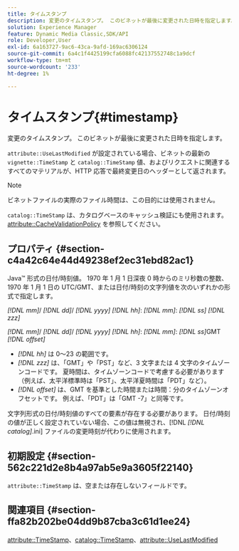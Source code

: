```yaml
---
title: タイムスタンプ
description: 変更のタイムスタンプ。 このビネットが最後に変更された日時を指定します。
solution: Experience Manager
feature: Dynamic Media Classic,SDK/API
role: Developer,User
exl-id: 6a163727-9ac6-43ca-9afd-169ac6306124
source-git-commit: 6a4c1f4425199cfa6088fc42137552748c1a9dcf
workflow-type: tm+mt
source-wordcount: '233'
ht-degree: 1%

---
```


# タイムスタンプ{#timestamp}

変更のタイムスタンプ。 このビネットが最後に変更された日時を指定します。

`attribute::UseLastModified` が設定されている場合、ビネットの最新の `vignette::TimeStamp` と `catalog::TimeStamp` 値、およびリクエストに関連するすべてのマテリアルが、HTTP 応答で最終変更日のヘッダーとして返されます。

>[!NOTE]
>
>ビネットファイルの実際のファイル時間は、この目的には使用されません。

`catalog::TimeStamp` は、カタログベースのキャッシュ検証にも使用されます。 [attribute::CacheValidationPolicy](/help/aem-is-ir-api/ir-api/material-cat/image-rendering-api-ref/c-ir-material-catalog/c-ir-attributes-reference/r-ir-cachevalidationpolicy.md) を参照してください。

## プロパティ {#section-c4a42c64e44d49238ef2ec31ebd82ac1}

Java™ 形式の日付/時刻値。 1970 年 1 月 1 日深夜 0 時からのミリ秒数の整数、1970 年 1 月 1 日の UTC/GMT、または日付/時刻の文字列値を次のいずれかの形式で指定します。

*[!DNL mm]*/ *[!DNL dd]*/ *[!DNL yyyy]* *[!DNL hh]*: *[!DNL mm]*: *[!DNL ss]* *[!DNL zzz]*

*[!DNL mm]*/ *[!DNL dd]*/ *[!DNL yyyy]* *[!DNL hh]*: *[!DNL mm]*: *[!DNL ss]*&#x200B;GMT *[!DNL offset]*

* *[!DNL hh]* は 0～23 の範囲です。
* *[!DNL zzz]* は、「GMT」や「PST」など、3 文字または 4 文字のタイムゾーンコードです。 夏時間は、タイムゾーンコードで考慮する必要があります（例えば、太平洋標準時は「PST」、太平洋夏時間は「PDT」など）。
* *[!DNL offset]* は、GMT を基準とした時間または時間：分のタイムゾーンオフセットです。 例えば、「PDT」は「GMT -7」と同等です。

文字列形式の日付/時刻値のすべての要素が存在する必要があります。 日付/時刻の値が正しく設定されていない場合、この値は無視され、[!DNL *[!DNL catalog]*.ini] ファイルの変更時刻が代わりに使用されます。

## 初期設定 {#section-562c221d2e8b4a97ab5e9a3605f22140}

`attribute::TimeStamp` は、空または存在しないフィールドです。

## 関連項目 {#section-ffa82b202be04dd9b87cba3c61d1ee24}

[attribute::TimeStamp](../../../../../ir-api/material-cat/image-rendering-api-ref/c-ir-material-catalog/c-ir-attributes-reference/r-ir-timestamp.md#reference-8373ad4ee03d4e4b9a8fc96cf42b3181)、[catalog::TimeStamp](../../../../../ir-api/material-cat/image-rendering-api-ref/c-ir-material-catalog/c-ir-material-data-reference/r-ir-timestamp-dataref.md#reference-6daf7973dc4f4b4e9e8165756db7c319)、[attribute::UseLastModified](../../../../../ir-api/material-cat/image-rendering-api-ref/c-ir-material-catalog/c-ir-attributes-reference/r-ir-uselastmodified.md#reference-d2ab628c9e004fedbd38324866dbca1d)
